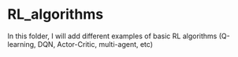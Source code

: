 # RL_algorithms
In this folder, I will add different examples of basic RL algorithms (Q-learning, DQN, Actor-Critic, multi-agent, etc)
